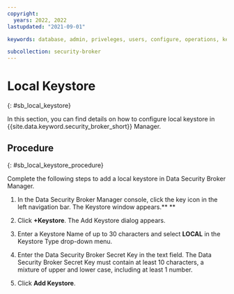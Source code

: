 ```yaml
---
copyright:
  years: 2022, 2022
lastupdated: "2021-09-01"

keywords: database, admin, priveleges, users, configure, operations, keyprotect

subcollection: security-broker
---
```


# Local Keystore
{: #sb_local_keystore}

In this section, you can find details on how to configure local keystore in {{site.data.keyword.security_broker_short}} Manager.

## Procedure
{: #sb_local_keystore_procedure}

Complete the following steps to add a local keystore in Data Security Broker Manager.

1.  In the Data Security Broker Manager console, click the key icon in
    the left navigation bar. The Keystore window appears.** **

2.  Click **+Keystore**. The Add Keystore dialog appears.

3.  Enter a Keystore Name of up to 30 characters and select **LOCAL** in the Keystore
    Type drop-down menu.

4.  Enter the Data Security Broker Secret Key in the text field. The Data Security Broker Secret Key must contain at least 10 characters, a mixture of upper and lower case, including at least 1 number.

5. Click **Add Keystore**.


